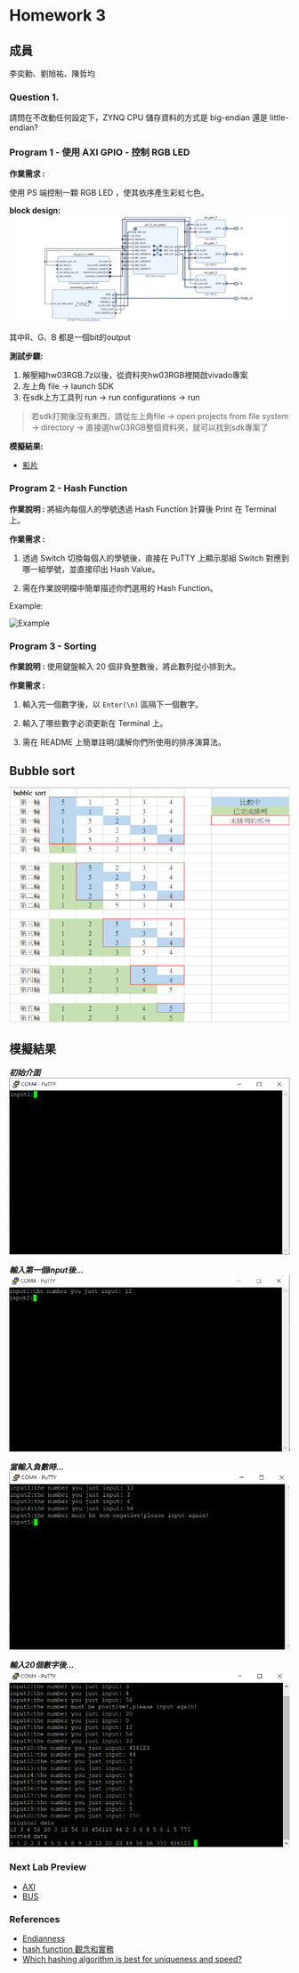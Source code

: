 Homework 3
====

## 成員
李奕勳、劉旭祐、陳哲均

### Question 1.

請問在不改動任何設定下，ZYNQ CPU 儲存資料的方式是 big-endian 還是 little-endian?

### Program 1 - 使用 AXI GPIO - 控制 RGB LED

**作業需求 :**

使用 PS 端控制一顆 RGB LED ，使其依序產生彩虹七色。

**block design:**
![bd](https://github.com/sanwich27/2019_FPGA_Design_Group4/blob/master/hw03/Program1/images/block%20design.JPG?raw=true)

其中R、G、B 都是一個bit的output

**測試步驟:**

1. 解壓縮hw03RGB.7z以後，從資料夾hw03RGB裡開啟vivado專案
2. 左上角 file -> launch SDK
3. 在sdk上方工具列 run -> run configurations -> run
> 若sdk打開後沒有東西，請從左上角file -> open projects from file system -> directory -> 直接選hw03RGB整個資料夾，就可以找到sdk專案了

**模擬結果:**
 * [影片](https://youtu.be/RtJd2VR8HjE)
### Program 2 - Hash Function

**作業說明 :** 將組內每個人的學號透過 Hash Function 計算後 Print 在 Terminal 上。

**作業需求 :**

1. 透過 Switch 切換每個人的學號後，直接在 PuTTY 上顯示那組 Switch 對應到哪一組學號，並直接印出 Hash Value。

2. 需在作業說明檔中簡單描述你們選用的 Hash Function。

Example:

![Example](example.png)

### Program 3 - Sorting

**作業說明 :** 使用鍵盤輸入 20 個非負整數後，將此數列從小排到大。

**作業需求 :**

1. 輸入完一個數字後，以 `Enter(\n)` 區隔下一個數字。

2. 輸入了哪些數字必須更新在 Terminal 上。

3. 需在 README 上簡單註明/講解你們所使用的排序演算法。

## Bubble sort

<img src="https://github.com/sanwich27/2019_FPGA_Design_Group4/blob/master/hw03/Program3/images/bubble%20sort.PNG"></img>
 

## 模擬結果

***初始介面***
<img src="https://github.com/sanwich27/2019_FPGA_Design_Group4/blob/master/hw03/Program3/images/1.PNG"></img>

***輸入第一個input後...***
<img src="https://github.com/sanwich27/2019_FPGA_Design_Group4/blob/master/hw03/Program3/images/2.PNG"></img>

***當輸入負數時...***
<img src="https://github.com/sanwich27/2019_FPGA_Design_Group4/blob/master/hw03/Program3/images/non-negative.PNG"></img>

***輸入20個數字後...***
<img src="https://github.com/sanwich27/2019_FPGA_Design_Group4/blob/master/hw03/Program3/images/4.PNG"></img>

### Next Lab Preview

- [AXI](https://www.twblogs.net/a/5b8cb90d2b7177188334d3a7)
- [BUS](https://zh.wikipedia.org/wiki/%E6%80%BB%E7%BA%BF)

### References

* [Endianness](https://zh.wikipedia.org/wiki/%E5%AD%97%E8%8A%82%E5%BA%8F)
* [hash function 觀念和實務](https://hackmd.io/s/HJln3jU_e)
* [Which hashing algorithm is best for uniqueness and speed?](https://softwareengineering.stackexchange.com/questions/49550/which-hashing-algorithm-is-best-for-uniqueness-and-speed)
